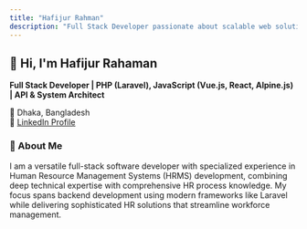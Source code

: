```yaml
---
title: "Hafijur Rahman"
description: "Full Stack Developer passionate about scalable web solutions"
---
```


## 👋 Hi, I'm Hafijur Rahaman

**Full Stack Developer | PHP (Laravel), JavaScript (Vue.js, React, Alpine.js) | API & System Architect**

📍 Dhaka, Bangladesh  
🔗 [LinkedIn Profile](https://www.linkedin.com/in/hafijur-rahaman/)

### 🧠 About Me

I am a versatile full-stack software developer with specialized experience in Human Resource Management Systems (HRMS) development, combining deep technical expertise with comprehensive HR process knowledge. My focus spans backend development using modern frameworks like Laravel while delivering sophisticated HR solutions that streamline workforce management.
